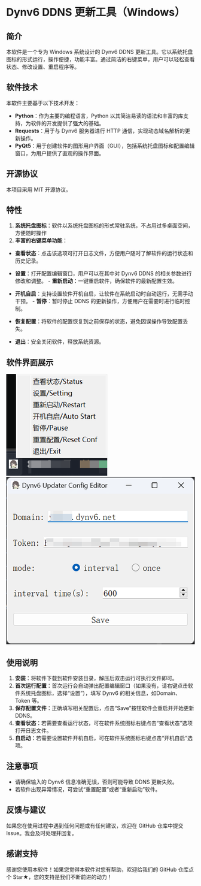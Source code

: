 # Dynv6 DDNS 更新工具（Windows） 

## 简介 

本软件是一个专为 Windows 系统设计的 Dynv6 DDNS 更新工具。它以系统托盘图标的形式运行，操作便捷，功能丰富。通过简洁的右键菜单，用户可以轻松查看状态、修改设置、重启程序等。 

## 软件技术 

本软件主要基于以下技术开发： 

- **Python**：作为主要的编程语言，Python 以其简洁易读的语法和丰富的库支持，为软件的开发提供了强大的基础。 
- **Requests**：用于与 Dynv6 服务器进行 HTTP 通信，实现动态域名解析的更新操作。 
- **PyQt5**：用于创建软件的图形用户界面（GUI），包括系统托盘图标和配置编辑窗口，为用户提供了直观的操作界面。

## 开源协议

本项目采用 MIT 开源协议。 

## 特性 

1. **系统托盘图标**：软件以系统托盘图标的形式常驻系统，不占用过多桌面空间，方便随时操作
2. **丰富的右键菜单功能**：

- **查看状态**：点击该选项可打开日志文件，方便用户随时了解软件的运行状态和历史记录。    

- **设置**：打开配置编辑窗口，用户可以在其中对 Dynv6 DDNS 的相关参数进行修改和调整。    - **重新启动**：一键重启软件，确保软件的最新配置生效。    

- **开机自启**：支持设置软件开机自启，让软件在系统启动时自动运行，无需手动干预。    - **暂停**：暂时停止 DDNS 的更新操作，方便用户在需要时进行临时控制。    

- **恢复配置**：将软件的配置恢复到之前保存的状态，避免因误操作导致配置丢失。    

- **退出**：安全关闭软件，释放系统资源。 

  

## 软件界面展示
![tray_menu.png](resources%2Ftray_menu.png)![config_editor.png](resources%2Fconfig_editor.png)


## 使用说明 

1. **安装**：将软件下载到软件安装目录，解压后双击运行可执行文件即可。 
2. **首次运行配置**：首次运行会自动弹出配置编辑窗口（如果没有，请右键点击软件系统托盘图标，选择“设置”），填写 Dynv6 的相关信息，如Domain、Token 等。 
3. **保存配置文件**：正确填写相关配置后，点击“Save”按钮软件会重启并开始更新 DDNS。
4. **查看状态**：若需要查看运行状态，可在软件系统图标右键点击“查看状态”选项打开日志文件。 
5. **自启动**：若需要设置软件开机自启，可在软件系统图标右键点击“开机自启”选项。
 

## 注意事项 

- 请确保输入的 Dynv6 信息准确无误，否则可能导致 DDNS 更新失败。 
- 若软件出现异常情况，可尝试“重置配置”或者“重新启动”软件。 

## 反馈与建议 

如果您在使用过程中遇到任何问题或有任何建议，欢迎在 GitHub 仓库中提交 Issue。我会及时处理并回复。 

## 感谢支持 

感谢您使用本软件！如果您觉得本软件对您有帮助，欢迎给我们的 GitHub 仓库点个 Star★，您的支持是我们不断前进的动力！